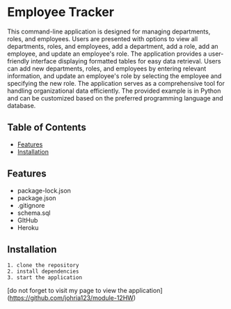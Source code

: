 # Employee Tracker

This command-line application is designed for managing departments, roles, and employees. Users are presented with options to view all departments, roles, and employees, add a department, add a role, add an employee, and update an employee's role. The application provides a user-friendly interface displaying formatted tables for easy data retrieval. Users can add new departments, roles, and employees by entering relevant information, and update an employee's role by selecting the employee and specifying the new role. The application serves as a comprehensive tool for handling organizational data efficiently. The provided example is in Python and can be customized based on the preferred programming language and database.


## Table of Contents

- [Features](#features)
- [Installation](#installation)


## Features
- package-lock.json 
- package.json
- .gitignore
- schema.sql
- GItHub
- Heroku

## Installation
    1. clone the repository
    2. install dependencies
    3. start the application
 
[do not forget to visit my page to view the application] (https://github.com/johria123/module-12HW)